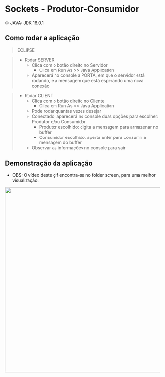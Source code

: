 # Sockets - Produtor-Consumidor

:gear: JAVA: JDK 16.0.1 
## Como rodar a aplicação

> ECLIPSE

> * Rodar SERVER
>   - Clica com o botão direito no Servidor
>     - Clica em Run As >> Java Application
>   - Aparecerá no console a PORTA, em que o servidor está rodando, e a mensagem que está esperando uma nova conexão

> * Rodar CLIENT
>   - Clica com o botão direito no Cliente
>     - Clica em Run As >> Java Application
>   - Pode rodar quantas vezes desejar
>   - Conectado, aparecerá no console duas opções para escolher: Produtor e/ou Consumidor. 
>     - Produtor escolhido: digita a mensagem para armazenar no buffer
>     - Consumidor escolhido: aperta enter para consumir a mensagem do buffer
>   - Observar as informações no console para sair


## Demonstração da aplicação


* OBS: O vídeo deste gif encontra-se no folder screen, para uma melhor visualização.

<img src="screen/socket.gif" width="850px" height="600px"/>
